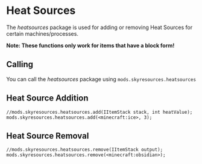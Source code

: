 # Heat Sources

The *heatsources* package is used for adding or removing Heat Sources for certain machines/processes.

**Note: These functions only work for items that have a block form!**

## Calling

You can call the *heatsources* package using `mods.skyresources.heatsources`

## Heat Source Addition

    //mods.skyresources.heatsources.add(IItemStack stack, int heatValue);
    mods.skyresources.heatsources.add(<minecraft:ice>, 3);
    

## Heat Source Removal

    //mods.skyresources.heatsources.remove(IItemStack output);
    mods.skyresources.heatsources.remove(<minecraft:obsidian>);